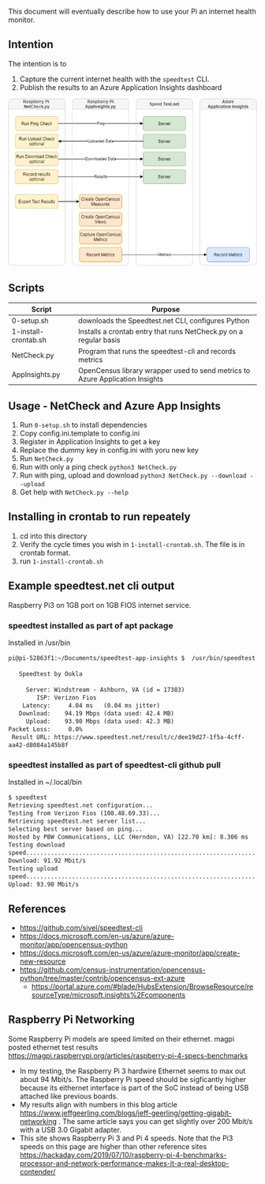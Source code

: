 This document will eventually describe how to use your Pi an internet health monitor.

## Intention
The intention is to 
1. Capture the current internet health with the `speedtest` CLI.
1. Publish the results to an Azure Application Insights dashboard

![Script Flow](./images/NetCheck-AppInsights.png)

## Scripts
| Script | Purpose |
| - | - |
| 0-setup.sh | downloads the Speedtest.net CLI, configures Python |
| 1-install-crontab.sh | Installs a crontab entry that runs NetCheck.py on a regular basis |
| NetCheck.py | Program that runs the speedtest-cli and records metrics |
| AppInsights.py | OpenCensus library wrapper used to send metrics to Azure Application Insights | 

## Usage - NetCheck and Azure App Insights
1. Run `0-setup.sh` to install dependencies
1. Copy config.ini.template to config.ini
1. Register in Application Insights to get a key
1. Replace the dummy key in config.ini with yoru new key
1. Run `NetCheck.py`
  1. Run with only a ping check `python3 NetCheck.py `
  1. Run with ping, upload and download `python3 NetCheck.py --download --upload`
  1. Get help with `NetCheck.py --help`

## Installing in crontab to run repeately
1. cd into this directory
1. Verify the cycle times you wish in `1-install-crontab.sh`.  The file is in crontab format.
1. run `1-install-crontab.sh`

## Example speedtest.net cli output
Raspberry Pi3 on 1GB port on 1GB FIOS internet service.

### speedtest installed as part of apt package
Installed in /usr/bin
```
pi@pi-52863f1:~/Documents/speedtest-app-insights $  /usr/bin/speedtest

   Speedtest by Ookla

     Server: Windstream - Ashburn, VA (id = 17383)
        ISP: Verizon Fios
    Latency:     4.04 ms   (0.04 ms jitter)
   Download:    94.19 Mbps (data used: 42.4 MB)                               
     Upload:    93.90 Mbps (data used: 42.3 MB)                               
Packet Loss:     0.0%
 Result URL: https://www.speedtest.net/result/c/dee19d27-1f5a-4cff-aa42-d8084a145b8f
```

### speedtest installed as part of speedtest-cli github pull
Installed in ~/.local/bin
```
$ speedtest
Retrieving speedtest.net configuration...
Testing from Verizon Fios (108.48.69.33)...
Retrieving speedtest.net server list...
Selecting best server based on ping...
Hosted by PBW Communications, LLC (Herndon, VA) [22.70 km]: 8.306 ms
Testing download speed................................................................................
Download: 91.92 Mbit/s
Testing upload speed......................................................................................................
Upload: 93.90 Mbit/s
```

## References
* https://github.com/sivel/speedtest-cli
* https://docs.microsoft.com/en-us/azure/azure-monitor/app/opencensus-python
* https://docs.microsoft.com/en-us/azure/azure-monitor/app/create-new-resource
* https://github.com/census-instrumentation/opencensus-python/tree/master/contrib/opencensus-ext-azure
    * https://portal.azure.com/#blade/HubsExtension/BrowseResource/resourceType/microsoft.insights%2Fcomponents

## Raspberry Pi Networking
Some Raspberry Pi models are speed limited on their ethernet. magpi posted ethernet test results https://magpi.raspberrypi.org/articles/raspberry-pi-4-specs-benchmarks

* In my testing, the Raspberry Pi 3 hardwire Ethernet seems to max out about 94 Mbit/s. The Raspberry Pi speed should be sigficantly higher because its eithernet interface is part of the SoC instead of being USB attached like previous boards.
* My results align with numbers in this blog article https://www.jeffgeerling.com/blogs/jeff-geerling/getting-gigabit-networking . The same article says you can get slightly over 200 Mbit/s with a USB 3.0 Gigabit adapter.  
* This site shows Raspberry Pi 3 and Pi 4 speeds. Note that the Pi3 speeds on this page are higher than other reference sites https://hackaday.com/2019/07/10/raspberry-pi-4-benchmarks-processor-and-network-performance-makes-it-a-real-desktop-contender/ 

